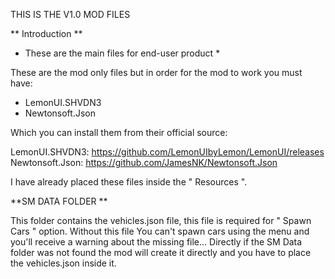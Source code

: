 THIS IS THE V1.0 MOD FILES


** Introduction **

* These are the main files for end-user product *

These are the mod only files but in order for the mod to work you must have:

- LemonUI.SHVDN3
- Newtonsoft.Json

Which you can install them from their official source:

LemonUI.SHVDN3: https://github.com/LemonUIbyLemon/LemonUI/releases
Newtonsoft.Json: https://github.com/JamesNK/Newtonsoft.Json

I have already placed these files inside the " Resources ".

**SM DATA FOLDER **

This folder contains the vehicles.json file, this file is required for " Spawn Cars " option. Without this file
You can't spawn cars using the menu and you'll receive a warning about the missing file... Directly if the SM Data
folder was not found the mod will create it directly and you have to place the vehicles.json inside it.
